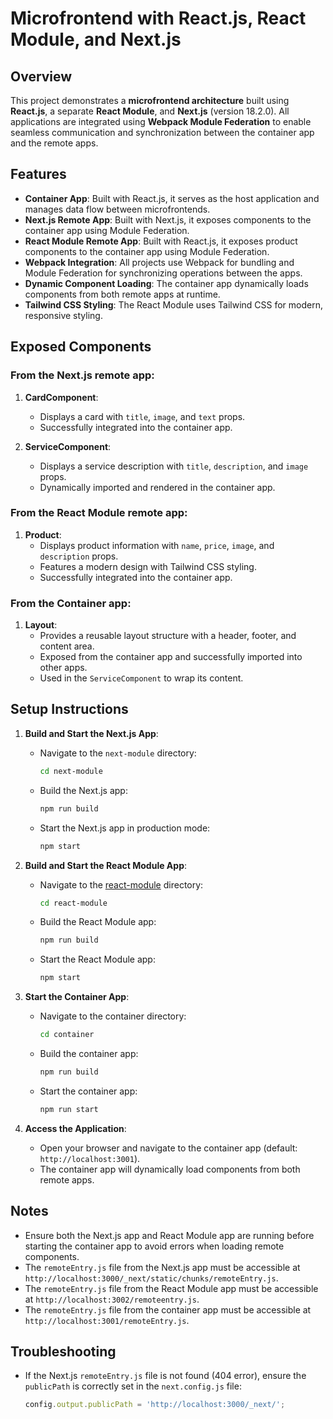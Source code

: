 # Microfrontend with React.js, React Module, and Next.js

## Overview

This project demonstrates a **microfrontend architecture** built using **React.js**, a separate **React Module**, and **Next.js** (version 18.2.0). All applications are integrated using **Webpack Module Federation** to enable seamless communication and synchronization between the container app and the remote apps.

## Features

- **Container App**: Built with React.js, it serves as the host application and manages data flow between microfrontends.
- **Next.js Remote App**: Built with Next.js, it exposes components to the container app using Module Federation.
- **React Module Remote App**: Built with React.js, it exposes product components to the container app using Module Federation.
- **Webpack Integration**: All projects use Webpack for bundling and Module Federation for synchronizing operations between the apps.
- **Dynamic Component Loading**: The container app dynamically loads components from both remote apps at runtime.
- **Tailwind CSS Styling**: The React Module uses Tailwind CSS for modern, responsive styling.

## Exposed Components

### From the **Next.js remote app**:

1. **CardComponent**:
   - Displays a card with `title`, `image`, and `text` props.
   - Successfully integrated into the container app.

2. **ServiceComponent**:
   - Displays a service description with `title`, `description`, and `image` props.
   - Dynamically imported and rendered in the container app.

### From the **React Module remote app**:

1. **Product**:
   - Displays product information with `name`, `price`, `image`, and `description` props.
   - Features a modern design with Tailwind CSS styling.
   - Successfully integrated into the container app.

### From the **Container app**:

1. **Layout**:
   - Provides a reusable layout structure with a header, footer, and content area.
   - Exposed from the container app and successfully imported into other apps.
   - Used in the `ServiceComponent` to wrap its content.

## Setup Instructions

1. **Build and Start the Next.js App**:
   - Navigate to the `next-module` directory:
     ```bash
     cd next-module
     ```
   - Build the Next.js app:
     ```bash
     npm run build
     ```
   - Start the Next.js app in production mode:
     ```bash
     npm start
     ```

2. **Build and Start the React Module App**:
   - Navigate to the [react-module](http://_vscodecontentref_/0) directory:
     ```bash
     cd react-module
     ```
   - Build the React Module app:
     ```bash
     npm run build
     ```
   - Start the React Module app:
     ```bash
     npm start
     ```

3. **Start the Container App**:
   - Navigate to the container directory:
     ```bash
     cd container
     ```
   - Build the container app:
     ```bash
     npm run build
     ```
   - Start the container app:
     ```bash
     npm run start
     ```

4. **Access the Application**:
   - Open your browser and navigate to the container app (default: `http://localhost:3001`).
   - The container app will dynamically load components from both remote apps.

## Notes

- Ensure both the Next.js app and React Module app are running before starting the container app to avoid errors when loading remote components.
- The `remoteEntry.js` file from the Next.js app must be accessible at `http://localhost:3000/_next/static/chunks/remoteEntry.js`.
- The `remoteEntry.js` file from the React Module app must be accessible at `http://localhost:3002/remoteentry.js`.
- The `remoteEntry.js` file from the container app must be accessible at `http://localhost:3001/remoteEntry.js`.

## Troubleshooting

- If the Next.js `remoteEntry.js` file is not found (404 error), ensure the `publicPath` is correctly set in the `next.config.js` file:
  ```javascript
  config.output.publicPath = 'http://localhost:3000/_next/';